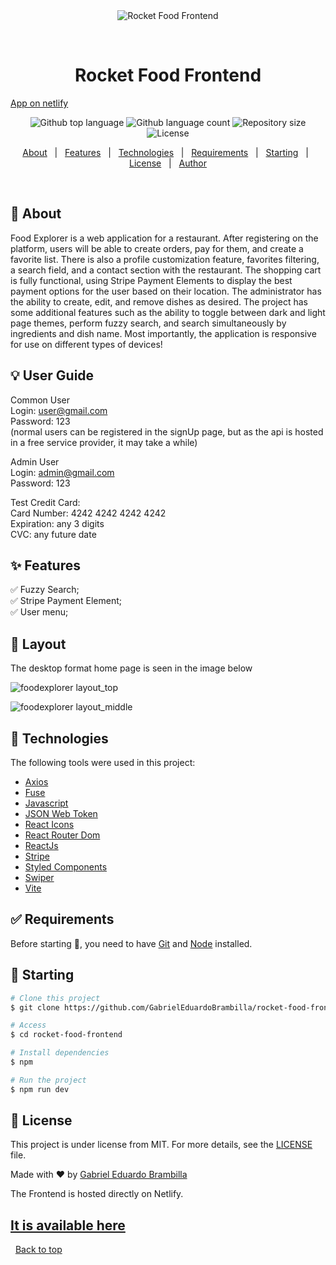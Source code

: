 <div align="center" id="top"> 
  <img src="./.github/app.gif" alt="Rocket Food Frontend" />

&#xa0;

</div>

<h1 align="center">Rocket Food Frontend</h1>
<a href="https://rocketfoodfrontend.netlify.app">App on netlify</a>

<p align="center">
  <img alt="Github top language" src="https://img.shields.io/github/languages/top/GabrielEduardoBrambilla/rocket-food-frontend?color=56BEB8">

  <img alt="Github language count" src="https://img.shields.io/github/languages/count/GabrielEduardoBrambilla/rocket-food-frontend?color=56BEB8">

  <img alt="Repository size" src="https://img.shields.io/github/repo-size/GabrielEduardoBrambilla/rocket-food-frontend?color=56BEB8">

  <img alt="License" src="https://img.shields.io/github/license/GabrielEduardoBrambilla/rocket-food-frontend?color=56BEB8">

</p>

<p align="center">
  <a href="#dart-about">About</a> &#xa0; | &#xa0; 
  <a href="#sparkles-features">Features</a> &#xa0; | &#xa0;
  <a href="#rocket-technologies">Technologies</a> &#xa0; | &#xa0;
  <a href="#white_check_mark-requirements">Requirements</a> &#xa0; | &#xa0;
  <a href="#checkered_flag-starting">Starting</a> &#xa0; | &#xa0;
  <a href="#memo-license">License</a> &#xa0; | &#xa0;
  <a href="https://github.com/GabrielEduardoBrambilla" target="_blank">Author</a>
</p>

<br>

## :dart: About

Food Explorer is a web application for a restaurant. After registering on the platform, users will be able to create orders, pay for them, and create a favorite list. There is also a profile customization feature, favorites filtering, a search field, and a contact section with the restaurant. The shopping cart is fully functional, using Stripe Payment Elements to display the best payment options for the user based on their location. The administrator has the ability to create, edit, and remove dishes as desired. The project has some additional features such as the ability to toggle between dark and light page themes, perform fuzzy search, and search simultaneously by ingredients and dish name. Most importantly, the application is responsive for use on different types of devices!

## :bulb: User Guide

Common User<br>
Login: user@gmail.com <br>
Password: 123<br>
(normal users can be registered in the signUp page, but as the api is hosted in a free service provider, it may take a while)

Admin User<br>
Login: admin@gmail.com<br>
Password: 123

Test Credit Card:<br>
Card Number: 4242 4242 4242 4242<br>
Expiration: any 3 digits<br>
CVC: any future date

## :sparkles: Features

:white_check_mark: Fuzzy Search;\
:white_check_mark: Stripe Payment Element;\
:white_check_mark: User menu;

## 🎨 Layout

The desktop format home page is seen in the image below

![foodexplorer layout_top](https://i.imgur.com/cV6E5bW.jpeg)

![foodexplorer layout_middle](https://i.imgur.com/2qj8Iiu.jpeg)

## :rocket: Technologies

The following tools were used in this project:

- [Axios](https://www.npmjs.com/package/axios)
- [Fuse](https://www.fusejs.io)
- [Javascript](https://developer.mozilla.org/pt-BR/docs/Web/JavaScript)
- [JSON Web Token](https://www.npmjs.com/package/jsonwebtoken)
- [React Icons](https://react-icons.github.io/react-icons/)
- [React Router Dom](https://react-icons.github.io/react-icons/)
- [ReactJs](https://reactjs.org)
- [Stripe](https://stripe.com/)
- [Styled Components](https://styled-components.com/)
- [Swiper](https://swiperjs.com/)
- [Vite](https://vitejs.dev/)

## :white_check_mark: Requirements

Before starting :checkered_flag:, you need to have [Git](https://git-scm.com) and [Node](https://nodejs.org/en/) installed.

## :checkered_flag: Starting

```bash
# Clone this project
$ git clone https://github.com/GabrielEduardoBrambilla/rocket-food-frontend

# Access
$ cd rocket-food-frontend

# Install dependencies
$ npm

# Run the project
$ npm run dev

```

## :memo: License

This project is under license from MIT. For more details, see the [LICENSE](LICENSE) file.

Made with :heart: by <a href="https://github.com/GabrielEduardoBrambilla" target="_blank">Gabriel Eduardo Brambilla</a>

The Frontend is hosted directly on Netlify.

## [It is available here](https://roketfood.netlify.app)

&#xa0;
<a href="#top">Back to top</a>
